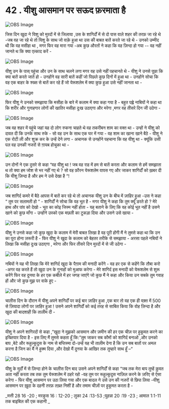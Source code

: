 # 42 . यीशु आसमान पर सऊद फ़रमाता है  

![OBS Image](https://cdn.door43.org/obs/jpg/360px/obs-en-42-01.jpg)

जिस दिन खुदा ने यिशु को मुरदों में से जिलाया ,उस के शागिर्दों में से दो पास वाले शहर की तरफ़ जा रहे थे -जब वह जा रहे थे तो यिशु के साथ जो वाक़े हुआ था उस की बाबत बातें करते जा रहे थे - उनको उम्मीद थी कि वह मसीहा था , मगर फिर वह मारा गया -अब कुछ औरतों ने कहा कि वह ज़िन्दा हो गया -- वह नहीं जानते थ कि क्या एत्काद करें -    

![OBS Image](https://cdn.door43.org/obs/jpg/360px/obs-en-42-02.jpg)

यीशु उन के पास् पहुंचा और उन के साथ चलने लगा मगर वह उसे नहीं पहचानते थे - यीशु ने उनसे पूछा कि क्या बातें करते जाते हो - उनहोंने वह सारी बातें कहीं जो पिछले कुछ दिनों में हुआ था - उनहोंने सोचा कि वह एक बाहर के श्ख्स से बातें कर रहे हैं जो येरूशलेम में क्या कुछ हुआ उसे नहीं जानता था -  

![OBS Image](https://cdn.door43.org/obs/jpg/360px/obs-en-42-03.jpg)

फिर यीशु ने उनको समझाया कि मसीहा के बारे में कलाम में क्या कहा गया है - बहुत पह्ले नाबियों ने कहा था कि शरीर और गुनाहगार लोगों की खातिर मसीहा दुःख उठाएगा और मरेगा ,मगर वह तीसरे दिन जी उठेगा - 

![OBS Image](https://cdn.door43.org/obs/jpg/360px/obs-en-42-04.jpg)

जब वह शहर में पहुंचे जहां यह दो लोग रुकना चाहते थे वह तकरीबन शाम का वक्त था - उन्हों ने यीशु को दावत दी कि उनके साथ रुके - सो वह उन के साथ एक घर में गया - वह शाम का खाना खाने बैठे - यीशु ने एक रोटी ली और शुक्र कर के उन्हें देने लगा - अचानक से उनहोंने पहचाना कि वह यीशु था - क्यूंकि उसी पल वह उनकी नजरों से ग़ायब  होचुका था - 

![OBS Image](https://cdn.door43.org/obs/jpg/360px/obs-en-42-05.jpg)

उन दोनों ने एक दुसरे से कहा “वह यीशु था ! जब वह राह में हम से बातें करता और कलाम से हमें समझाता थ तो क्या हम जोश से भर नहीं गए थे ? सो वह फ़ौरन येरूशलेम वापस गए और जाकर शागिर्दों को ख़बर दी कि यीशु ज़िन्दा है और हम ने उसे देखा है “!


![OBS Image](https://cdn.door43.org/obs/jpg/360px/obs-en-42-06.jpg)

जब शागिर्द कमरे में बैठे आपस में बातें कर रहे थे तो अचानक यीशु उन के बीच में ज़ाहिर हुआ -उस ने कहा “ तुम पर सलामती हो “ - शागिर्दों ने सोचा कि वह भूत है - मगर यीशु ने कहा कि तुम क्यूँ डरते हो ? मेरे हाथ और पांव को देखो - भूत का कोइ जिस्म नहीं होता - यह् बताने के लिए कि वह कोई भूत नहीं है उसने खाने को कुछ माँगा - उन्होंने उस्को एक मछली का टुकड़ा दिया और उसने उसे खाया -   


![OBS Image](https://cdn.door43.org/obs/jpg/360px/obs-en-42-07.jpg)

यीशु ने उनसे कहा जो कुछ खुदा के कलाम में मेरी बाबत लिखा है वह पूरी होंगी मैं ने तुमसे कहा था कि उन का पूरा होना ज़रूरी है - फिर यीशु ने खुदा के कलाम को बेहतर तरीके से समझाया - अरसा पहले नबियों ने लिखा कि मसीहा दुःख उठाएगा , मरेगा और फिर तीसरे दिन मुरदों में से जी उठेगा -

![OBS Image](https://cdn.door43.org/obs/jpg/360px/obs-en-42-08.jpg)

नबियों ने यह भी लिखा कि मेरे शागिर्द खुदा के पैग़ाम की मनादी करेंगे - वह हर एक से कहेंगे कि तौबा करो -अगर वह करते हैं तो खुदा उन के गुनाहों को मुआफ करेगा - मेरे शागिर्द इस मनादी को येरूशलेम से शुरू करेंगे फिर वह दुनया के हर एक कबीले  में हर जगह जाएंगे जो कुछ मैं ने कहा और किया उन सबके तुम गवाह हों और जो कुछ मुझ पर वाके हुए - 

![OBS Image](https://cdn.door43.org/obs/jpg/360px/obs-en-42-09.jpg)

चालीस दिन के दौरान में यीशु अपने शागिर्दों पर कई बार ज़ाहिर हुआ ,एक बार तो वह एक ही वक़्त में 500 से ज़ियादा लोगों पर ज़ाहिर हुआ ! उसने अपने शागिर्दों को कई तरह से साबित किया कि वोह ज़िन्दा है और खुदा की बादशाही कि तालीम दी -  

![OBS Image](https://cdn.door43.org/obs/jpg/360px/obs-en-42-10.jpg)

यीशु ने अपने शागिरदों से कहा ,”खुदा ने मुझको आसमान और ज़मीन की हर एक चीज़ पर हुकूमत करने का इख्तियार दिया है - इस लिए मैं तुमसे कहता हूँ कि:”तुम जाकर सब कौमों को शागिर्द बनाओ ,और उनको बाप ,बेटे और रूहुल्कुदुस के नाम से बप्तिस्मा दो-उन्हें यह भी तालीम देना है कि उन सब बातों पर अमल करना है जिन का मैं ने हुक्म दिया ,और देखो मैं दुनया के आखिर तक तुम्हारे साथ हूँ –“ 

![OBS Image](https://cdn.door43.org/obs/jpg/360px/obs-en-42-11.jpg)

यीशु के मुर्दों में से ज़िन्दा होने के चालीस दिन बाद उसने अपने शागिर्दों से कहा “जब तक मेरा बाप तुम्हें क़ुवत अता नहीं करता तब तक तुम येरूशलेम में ठहरे रहो -वह तुम पर रूहुल्कुदुस नाज़िल करने के ज़रिए से ऐसा करेगा - फिर यीशु आसमान पर उठा लिया गया और एक बादल ने उसे उन की नज़रों से छिपा लिया -यीशु आसमान पर ख़ुदा के दहनी तरफ़ तख़्त निशीं है और तमाम चीज़ों पर हुकूमत करता है -     

_मत्ती 28 16 -20 ; मरकुस 16 : 12-20 ; लुका 24 :13-53 ;युहन्ना 20 :19 -23 ; आमाल 1:1-11 तक बाइबिल की एक कहानी _